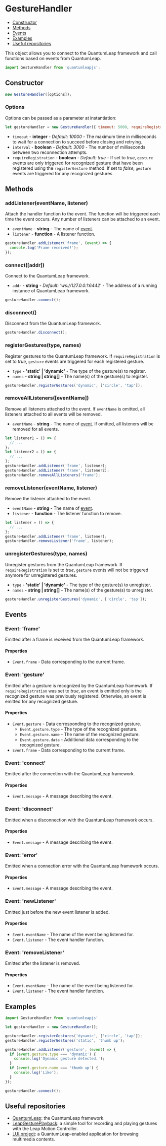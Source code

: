 GestureHandler
==============
  * [Constructor](#constructor)
  * [Methods](#methods)
  * [Events](#events)
  * [Examples](#examples)
  * [Useful repositories](#useful-repositories)

This object allows you to connect to the QuantumLeap framework and call functions based on events from QuantumLeap.

```javascript
import GestureHandler from 'quantumleapjs';
```

Constructor
-----------
```javascript
new GestureHandler([options]);
```

### Options
Options can be passed as a parameter at instantiation:
```javascript
let gestureHandler = new GestureHandler({ timeout: 5000, requireRegistration: false });
```

  * `timeout` - **integer** - *Default: 10000* - The maximum time in milliseconds to wait for a connection to succeed before closing and retrying.
  * `interval` - **boolean** - *Default: 3000* - The number of milliseconds between two reconnection attempts.
  * `requireRegistration` - **boolean** - *Default: true* - If set to *true*, `gesture` events are only triggered for recognized gesture that have been registered using the `registerGesture` method. If set to *false*, `gesture` events are triggered for any recognized gestures.


Methods
-------
### addListener(eventName, listener)
Attach the handler function to the event. The function will be triggered each time the event occurs. Any number of listeners can be attached to an event.

  * `eventName` - **string** - The name of [event](#events).
  * `listener` - **function** - A listener function.

```javascript
gestureHandler.addListener('frame', (event) => {
  console.log('Frame received!');
});
```

### connect([addr])
Connect to the QuantumLeap framework.

  * `addr` - **string** - *Default: 'ws://127.0.0.1:6442'* - The address of a running instance of QuantumLeap framework.

```javascript
gestureHandler.connect();
```

### disconnect()
Disconnect from the QuantumLeap framework.

```javascript
gestureHandler.disconnect();
```

### registerGestures(type, names)
Register gestures to the QuantumLeap framework. If `requireRegistration` is set to *true*, `gesture` events are triggered for each registered gesture.

  * `type` - **'static' | 'dynamic'** - The type of the gesture(s) to register.
  * `names` - **string | string[]** - The name(s) of the gesture(s) to register.

```javascript
gestureHandler.registerGestures('dynamic', ['circle', 'tap']);
```

### removeAllListeners([eventName])
Remove all listeners attached to the event. If `eventName` is omitted, all listeners attached to all events will be removed.

  * `eventName` - **string** - The name of [event](#events). If omitted, all listeners will be removed for all events.

```javascript
let listener1 = () => {
  // ...
};
let listener2 = () => {
  // ...
};
gestureHandler.addListener('frame', listener);
gestureHandler.addListener('frame', listener2);
gestureHandler.removeAllListeners('frame');
```

### removeListener(eventName, listener)
Remove the listener attached to the event.

  * `eventName` - **string** - The name of [event](#events).
  * `listener` - **function** - The listener function to remove.

```javascript
let listener = () => {
  // ...
};
gestureHandler.addListener('frame', listener);
gestureHandler.removeListener('frame', listener);
```

### unregisterGestures(type, names)
Unregister gestures from the QuantumLeap framework. If `requireRegistration` is set to *true*, `gesture` events will not be triggered anymore for unregistered gestures.

  * `type` - **'static' | 'dynamic'** - The type of the gesture(s) to unregister.
  * `names` - **string | string[]** - The name(s) of the gesture(s) to unregister.

```javascript
gestureHandler.unregisterGestures('dynamic', ['circle', 'tap']);
```

Events
------
### Event: 'frame'
Emitted after a frame is received from the QuantumLeap framework.

#### Properties
  * `Event.frame` - Data corresponding to the current frame.

### Event: 'gesture'
Emitted after a gesture is recognized by the QuantumLeap framework. If `requireRegistration` was set to *true*, an event is emitted only is the recognized gesture was previously registered. Otherwise, an event is emitted for any recognized gesture.

#### Properties
  * `Event.gesture` - Data corresponding to the recognized gesture.
    * `Event.gesture.type` - The type of the recognized gesture.
    * `Event.gesture.name` - The name of the recognized gesture.
    * `Event.gesture.data` - Additional data corresponding to the recognized gesture.
  * `Event.frame` - Data corresponding to the current frame.

### Event: 'connect'
Emitted after the connection with the QuantumLeap framework.

#### Properties
  * `Event.message` - A message describing the event.

### Event: 'disconnect'
Emitted when a disconnection with the QuantumLeap framework occurs.

#### Properties
  * `Event.message` - A message describing the event.

### Event: 'error'
Emitted when a connection error with the QuantumLeap framework occurs.

#### Properties
  * `Event.message` - A message describing the event.

### Event: 'newListener'
Emitted just before the new event listener is added.

#### Properties
  * `Event.eventName` - The name of the event being listened for.
  * `Event.listener` - The event handler function.

### Event: 'removeListener'
Emitted after the listener is removed.

#### Properties
  * `Event.eventName` - The name of the event being listened for.
  * `Event.listener` - The event handler function.

Examples
--------
```javascript
import GestureHandler from 'quantumleapjs' 

let gestureHandler = new GestureHandler();

gestureHandler.registerGestures('dynamic', ['circle', 'tap']);
gestureHandler.registerGestures('static', 'thumb up');

gestureHandler.addListener('gesture', (event) => {
  if (event.gesture.type === 'dynamic') {
    console.log('Dynamic gesture detected.');
  }
  if (event.gesture.name === 'thumb up') {
    console.log('Like');
  }
});

gestureHandler.connect();
```
    
Useful repositories
-------------------
* [QuantumLeap](https://github.com/sluyters/QuantumLeap): the QuantumLeap framework.
* [LeapGesturePlayback](https://github.com/sluyters/LeapGesturePlayback): a simple tool for recording and playing gestures with the Leap Motion Controller.
* [LUI project](https://github.com/sluyters/LUI): a QuantumLeap-enabled application for browsing multimedia contents.
